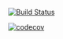 

[![Build Status](https://travis-ci.org/KaviyaSriBathrachalam/Integration-Testing-and-Unit-Testing-Country-Project.svg?branch=master)](https://travis-ci.org/KaviyaSriBathrachalam/Integration-Testing-and-Unit-Testing-Country-Project)

[![codecov](https://codecov.io/gh/KaviyaSriBathrachalam/Integration-Testing-and-Unit-Testing-Country-Project/branch/master/graph/badge.svg)](https://codecov.io/gh/KaviyaSriBathrachalam/Integration-Testing-and-Unit-Testing-Country-Project)
